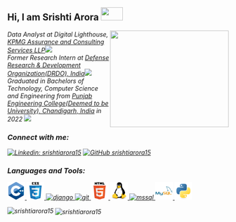 
<h2> Hi, I am Srishti Arora <img src="https://raw.githubusercontent.com/iampavangandhi/iampavangandhi/master/gifs/Hi.gif" width="50" height = "30"></h2>
<img align='right' src="https://www.awingu.com/wp-content/uploads/2017/01/msft-office.gif" width="270" height = "220">

<p>
  <em> Data Analyst at Digital Lighthouse, <a href="https://home.kpmg/in/en/home/services/advisory.html">KPMG Assurance and Consulting Services LLP</a><img src="https://media.giphy.com/media/WUlplcMpOCEmTGBtBW/giphy.gif" width="30"></br>
  <em>Former Research Intern at <a href="https://www.drdo.gov.in/">Defense Research & Development Organization(DRDO), India</a><img src="https://media.giphy.com/media/WUlplcMpOCEmTGBtBW/giphy.gif" width="30"></br>
  <em> Graduated in Bachelors of Technology, Computer Science and Engineering from <a href="https://pec.ac.in/">Punjab Engineering College(Deemed to be University), Chandigarh, India</a> in 2022 <img src="https://media.giphy.com/media/fYSnHlufseco8Fh93Z/giphy.gif" width="30">
</p>


<h3 align="left">Connect with me:</h3>

[![Linkedin: srishtiarora15](https://img.shields.io/badge/-srishtiarora15-blue?style=flat-square&logo=Linkedin&logoColor=white&link=https://www.linkedin.com/in/srishti-arora15/)](https://www.linkedin.com/in/srishti-arora15/)
[![GitHub srishtiarora15](https://img.shields.io/github/followers/srishtiarora15?label=follow&style=social)](https://github.com/srishtiarora15)


<h3 align="left">Languages and Tools:</h3>
<p align="left"> <a href="https://www.w3schools.com/cpp/" target="_blank" rel="noreferrer"> <img src="https://raw.githubusercontent.com/devicons/devicon/master/icons/cplusplus/cplusplus-original.svg" alt="cplusplus" width="40" height="40"/> </a> <a href="https://www.w3schools.com/css/" target="_blank" rel="noreferrer"> <img src="https://raw.githubusercontent.com/devicons/devicon/master/icons/css3/css3-original-wordmark.svg" alt="css3" width="40" height="40"/> </a> <a href="https://www.djangoproject.com/" target="_blank" rel="noreferrer"> <img src="https://cdn.worldvectorlogo.com/logos/django.svg" alt="django" width="40" height="40"/> </a> <a href="https://git-scm.com/" target="_blank" rel="noreferrer"> <img src="https://www.vectorlogo.zone/logos/git-scm/git-scm-icon.svg" alt="git" width="40" height="40"/> </a> <a href="https://www.w3.org/html/" target="_blank" rel="noreferrer"> <img src="https://raw.githubusercontent.com/devicons/devicon/master/icons/html5/html5-original-wordmark.svg" alt="html5" width="40" height="40"/> </a> <a href="https://www.linux.org/" target="_blank" rel="noreferrer"> <img src="https://raw.githubusercontent.com/devicons/devicon/master/icons/linux/linux-original.svg" alt="linux" width="40" height="40"/> </a> <a href="https://www.microsoft.com/en-us/sql-server" target="_blank" rel="noreferrer"> <img src="https://www.svgrepo.com/show/303229/microsoft-sql-server-logo.svg" alt="mssql" width="40" height="40"/> </a> <a href="https://www.mysql.com/" target="_blank" rel="noreferrer"> <img src="https://raw.githubusercontent.com/devicons/devicon/master/icons/mysql/mysql-original-wordmark.svg" alt="mysql" width="40" height="40"/> </a> <a href="https://www.python.org" target="_blank" rel="noreferrer"> <img src="https://raw.githubusercontent.com/devicons/devicon/master/icons/python/python-original.svg" alt="python" width="40" height="40"/> </a> </p>

<p><img align="left" src="https://github-readme-stats.vercel.app/api/top-langs?username=srishtiarora15&show_icons=true&locale=en&layout=compact" alt="srishtiarora15" /></p>

<p>&nbsp;<img align="center" src="https://github-readme-stats.vercel.app/api?username=srishtiarora15&show_icons=true&locale=en" alt="srishtiarora15" /></p>

